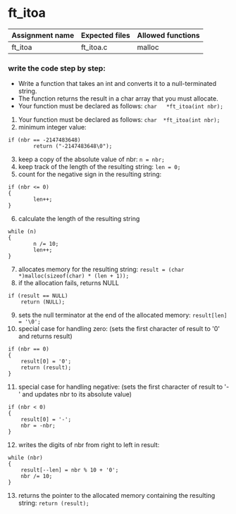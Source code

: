 # ft_itoa

| Assignment name | Expected files | Allowed functions |
| --------------- | -------------  | ----------------- |
| ft_itoa        | ft_itoa.c     | malloc             |

### write the code step by step:
* Write a function that takes an int and converts it to a null-terminated string.
* The function returns the result in a char array that you must allocate.
* Your function must be declared as follows: ``` char	*ft_itoa(int nbr); ```

1. Your function must be declared as follows: ``` char	*ft_itoa(int nbr); ```
2. minimum integer value:
```
if (nbr == -2147483648)
		return ("-2147483648\0");
```
3. keep a copy of the absolute value of nbr: ``` n = nbr; ```
4. keep track of the length of the resulting string: ``` len = 0; ```
5. count for the negative sign in the resulting string:
```
if (nbr <= 0)
{
		len++;
}
```
6. calculate the length of the resulting string
```
while (n)
{
		n /= 10;
		len++;
}
```
7. allocates memory for the resulting string: ``` result = (char *)malloc(sizeof(char) * (len + 1)); ```
8. if the allocation fails, returns NULL
```
if (result == NULL)
	return (NULL);
```
9. sets the null terminator at the end of the allocated memory: ``` result[len] = '\0'; ```
10. special case for handling zero: (sets the first character of result to '0' and returns result)
```
if (nbr == 0)
{
	result[0] = '0';
	return (result);
}
```
11. special case for handling negative: (sets the first character of result to '-' and updates nbr to its absolute value)
```
if (nbr < 0)
{
	result[0] = '-';
	nbr = -nbr;
}
```
12. writes the digits of nbr from right to left in result:
```
while (nbr)
{
	result[--len] = nbr % 10 + '0';
	nbr /= 10;
}
```
13. returns the pointer to the allocated memory containing the resulting string: ``` return (result); ```  
